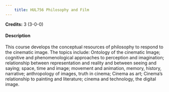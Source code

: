 ```yaml
---
    title: HUL756 Philosophy and Film
---
```

**Credits:** 3 (3-0-0)



#### Description 
This course develops the conceptual resources of philosophy to respond to the cinematic image. The topics include: Ontology of the cinematic Image; cognitive and phenomenological approaches to perception and imagination; relationship between representation and reality and between seeing and saying; space, time and image; movement and animation, memory, history, narrative; anthropology of images, truth in cinema; Cinema as art; Cinema’s relationship to painting and literature; cinema and technology, the digital image.